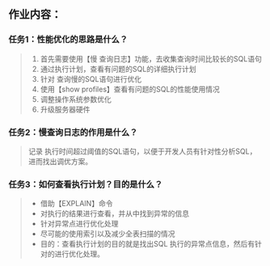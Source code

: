 ## 作业内容：

### 任务1：性能优化的思路是什么？

> 1. 首先需要使用【慢 查询日志】功能，去收集查询时间比较长的SQL语句
> 2. 通过执行计划，查看有问题的SQL的详细执行计划
> 3. 针对 查询慢的SQL语句进行优化
> 4. 使用【show profiles】查看有问题的SQL的性能使用情况
> 5. 调整操作系统参数优化
> 6. 升级服务器硬件

### 任务2：慢查询日志的作用是什么？

> 记录 执行时间超过阈值的SQL语句，以便于开发人员有针对性分析SQL，进而找出调优方案。

### 任务3：如何查看执行计划？目的是什么？

> - 借助【EXPLAIN】命令
> - 对执行的结果进行查看，并从中找到异常的信息
> - 针对异常点进行优化处理
> - 尽可能的使用索引以及减少全表扫描的情况
> - 目的：查看执行计划的目的就是找出SQL 执行的异常点信息，然后有针对的进行优化处理。

